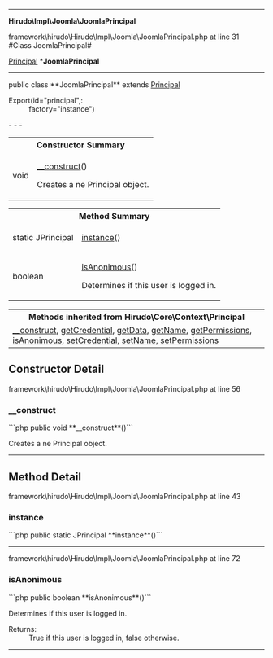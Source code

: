 - - -

**Hirudo\Impl\Joomla\JoomlaPrincipal**
<div class="location">framework\hirudo\Hirudo\Impl\Joomla\JoomlaPrincipal.php at line 31</div>
#Class JoomlaPrincipal#

<a href="https://github.com/JeyDotC/Hirudo-docs/blob/master/hirudo/core/context/principal.html">Principal</a>
    ***JoomlaPrincipal**


- - -

<p class="signature">public  class **JoomlaPrincipal**
extends <a href="https://github.com/JeyDotC/Hirudo-docs/blob/master/hirudo/core/context/principal.html">Principal</a>

</p>

<div class="comment" id="overview_description"><p></p></div>

<dl>
<dt>Export(id="principal",:</dt>
<dd>factory="instance")</dd>
</dl>
- - -

<table id="summary_constructor">
<tr><th colspan="2">Constructor Summary</th></tr>
<tr>
<td class="type"> void</td>
<td class="description"><p class="name"><a href="#__construct">__construct</a>()</p><p class="description">Creates a ne Principal object.</p></td>
</tr>
</table>

<table id="summary_method">
<tr><th colspan="2">Method Summary</th></tr>
<tr>
<td class="type">static  JPrincipal</td>
<td class="description"><p class="name"><a href="#instance">instance</a>()</p><p class="description"></p></td>
</tr>
<tr>
<td class="type"> boolean</td>
<td class="description"><p class="name"><a href="#isAnonimous">isAnonimous</a>()</p><p class="description">Determines if this user is logged in.</p></td>
</tr>
</table>

<table class="inherit">
<tr><th colspan="2">Methods inherited from Hirudo\Core\Context\Principal</th></tr>
<tr><td><a href="https://github.com/JeyDotC/Hirudo-docs/blob/master/hirudo/core/context/principal.html#__construct()">__construct</a>, <a href="https://github.com/JeyDotC/Hirudo-docs/blob/master/hirudo/core/context/principal.html#getCredential()">getCredential</a>, <a href="https://github.com/JeyDotC/Hirudo-docs/blob/master/hirudo/core/context/principal.html#getData()">getData</a>, <a href="https://github.com/JeyDotC/Hirudo-docs/blob/master/hirudo/core/context/principal.html#getName()">getName</a>, <a href="https://github.com/JeyDotC/Hirudo-docs/blob/master/hirudo/core/context/principal.html#getPermissions()">getPermissions</a>, <a href="https://github.com/JeyDotC/Hirudo-docs/blob/master/hirudo/core/context/principal.html#isAnonimous()">isAnonimous</a>, <a href="https://github.com/JeyDotC/Hirudo-docs/blob/master/hirudo/core/context/principal.html#setCredential()">setCredential</a>, <a href="https://github.com/JeyDotC/Hirudo-docs/blob/master/hirudo/core/context/principal.html#setName()">setName</a>, <a href="https://github.com/JeyDotC/Hirudo-docs/blob/master/hirudo/core/context/principal.html#setPermissions()">setPermissions</a></td></tr></table>

<h2 id="detail_method">Constructor Detail</h2>
<div class="location">framework\hirudo\Hirudo\Impl\Joomla\JoomlaPrincipal.php at line 56</div>
<h3 id="__construct()">__construct</h3>
```php
public  void **__construct**()```
<div class="details">
<p>Creates a ne Principal object.</p></div>

- - -

<h2 id="detail_method">Method Detail</h2>
<div class="location">framework\hirudo\Hirudo\Impl\Joomla\JoomlaPrincipal.php at line 43</div>
<h3 id="instance()">instance</h3>
```php
public static  JPrincipal **instance**()```
<div class="details">
<p></p></div>

- - -

<div class="location">framework\hirudo\Hirudo\Impl\Joomla\JoomlaPrincipal.php at line 72</div>
<h3 id="isAnonimous()">isAnonimous</h3>
```php
public  boolean **isAnonimous**()```
<div class="details">
<p>Determines if this user is logged in.</p><dl>
<dt>Returns:</dt>
<dd>True if this user is logged in, false otherwise.</dd>
</dl>
</div>

- - -

